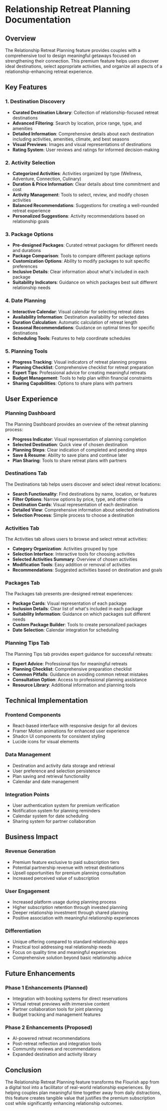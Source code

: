 # Relationship Retreat Planning Documentation

## Overview

The Relationship Retreat Planning feature provides couples with a comprehensive tool to design meaningful getaways focused on strengthening their connection. This premium feature helps users discover ideal destinations, select appropriate activities, and organize all aspects of a relationship-enhancing retreat experience.

## Key Features

### 1. Destination Discovery

- **Curated Destination Library**: Collection of relationship-focused retreat destinations
- **Advanced Filtering**: Search by location, price range, type, and amenities
- **Detailed Information**: Comprehensive details about each destination including activities, amenities, climate, and best seasons
- **Visual Previews**: Images and visual representations of destinations
- **Rating System**: User reviews and ratings for informed decision-making

### 2. Activity Selection

- **Categorized Activities**: Activities organized by type (Wellness, Adventure, Connection, Culinary)
- **Duration & Price Information**: Clear details about time commitment and cost
- **Activity Management**: Tools to select, review, and modify chosen activities
- **Balanced Recommendations**: Suggestions for creating a well-rounded retreat experience
- **Personalized Suggestions**: Activity recommendations based on relationship goals

### 3. Package Options

- **Pre-designed Packages**: Curated retreat packages for different needs and durations
- **Package Comparison**: Tools to compare different package options
- **Customization Options**: Ability to modify packages to suit specific preferences
- **Inclusive Details**: Clear information about what's included in each package
- **Suitability Indicators**: Guidance on which packages best suit different relationship needs

### 4. Date Planning

- **Interactive Calendar**: Visual calendar for selecting retreat dates
- **Availability Information**: Destination availability for selected dates
- **Duration Calculation**: Automatic calculation of retreat length
- **Seasonal Recommendations**: Guidance on optimal times for specific destinations
- **Scheduling Tools**: Features to help coordinate schedules

### 5. Planning Tools

- **Progress Tracking**: Visual indicators of retreat planning progress
- **Planning Checklist**: Comprehensive checklist for retreat preparation
- **Expert Tips**: Professional advice for creating meaningful retreats
- **Budget Management**: Tools to help plan within financial constraints
- **Sharing Capabilities**: Options to share plans with partners

## User Experience

### Planning Dashboard
The Planning Dashboard provides an overview of the retreat planning process:

- **Progress Indicator**: Visual representation of planning completion
- **Selected Destination**: Quick view of chosen destination
- **Planning Steps**: Clear indication of completed and pending steps
- **Save & Resume**: Ability to save plans and continue later
- **Plan Sharing**: Tools to share retreat plans with partners

### Destinations Tab
The Destinations tab helps users discover and select ideal retreat locations:

- **Search Functionality**: Find destinations by name, location, or features
- **Filter Options**: Narrow options by price, type, and other criteria
- **Destination Cards**: Visual representation of each destination
- **Detailed View**: Comprehensive information about selected destinations
- **Selection Process**: Simple process to choose a destination

### Activities Tab
The Activities tab allows users to browse and select retreat activities:

- **Category Organization**: Activities grouped by type
- **Selection Interface**: Interactive tools for choosing activities
- **Selected Activities Summary**: Overview of chosen activities
- **Modification Tools**: Easy addition or removal of activities
- **Recommendations**: Suggested activities based on destination and goals

### Packages Tab
The Packages tab presents pre-designed retreat experiences:

- **Package Cards**: Visual representation of each package
- **Inclusion Details**: Clear list of what's included in each package
- **Suitability Information**: Guidance on which packages suit different needs
- **Custom Package Builder**: Tools to create personalized packages
- **Date Selection**: Calendar integration for scheduling

### Planning Tips Tab
The Planning Tips tab provides expert guidance for successful retreats:

- **Expert Advice**: Professional tips for meaningful retreats
- **Planning Checklist**: Comprehensive preparation checklist
- **Common Pitfalls**: Guidance on avoiding common retreat mistakes
- **Consultation Option**: Access to professional planning assistance
- **Resource Library**: Additional information and planning tools

## Technical Implementation

### Frontend Components
- React-based interface with responsive design for all devices
- Framer Motion animations for enhanced user experience
- Shadcn UI components for consistent styling
- Lucide icons for visual elements

### Data Management
- Destination and activity data storage and retrieval
- User preference and selection persistence
- Plan saving and retrieval functionality
- Calendar and date management

### Integration Points
- User authentication system for premium verification
- Notification system for planning reminders
- Calendar system for date scheduling
- Sharing system for partner collaboration

## Business Impact

### Revenue Generation
- Premium feature exclusive to paid subscription tiers
- Potential partnership revenue with retreat destinations
- Upsell opportunities for premium planning consultation
- Increased perceived value of subscription

### User Engagement
- Increased platform usage during planning process
- Higher subscription retention through invested planning
- Deeper relationship investment through shared planning
- Positive association with meaningful relationship experiences

### Differentiation
- Unique offering compared to standard relationship apps
- Practical tool addressing real relationship needs
- Focus on quality time and meaningful experiences
- Comprehensive solution beyond basic relationship advice

## Future Enhancements

### Phase 1 Enhancements (Planned)
- Integration with booking systems for direct reservations
- Virtual retreat previews with immersive content
- Partner collaboration tools for joint planning
- Budget tracking and management features

### Phase 2 Enhancements (Proposed)
- AI-powered retreat recommendations
- Post-retreat reflection and integration tools
- Community reviews and recommendations
- Expanded destination and activity library

## Conclusion

The Relationship Retreat Planning feature transforms the Flourish app from a digital tool into a facilitator of real-world relationship experiences. By helping couples plan meaningful time together away from daily distractions, this feature creates tangible value that justifies the premium subscription cost while significantly enhancing relationship outcomes.

